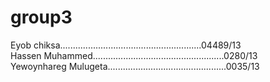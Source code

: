 # group3
Eyob chiksa........................................................04489/13                                                          
Hassen Muhammed....................................................0280/13                                                                         
Yewoynhareg Mulugeta...............................................0035/13
